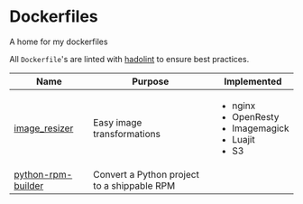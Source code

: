 # Dockerfiles
A home for my dockerfiles

All `Dockerfile`'s are linted with [hadolint](https://github.com/lukasmartinelli/hadolint) to ensure best practices.

| Name | Purpose | Implemented |
| ---- | ------- | ----------- |
| [image_resizer](./image_resizer) | Easy image transformations | <ul><li>nginx</li><li>OpenResty</li><li>Imagemagick</li><li>Luajit</li><li>S3</li></ul> |
| [python-rpm-builder](./python-rpm-builder) | Convert a Python project to a shippable RPM | |
